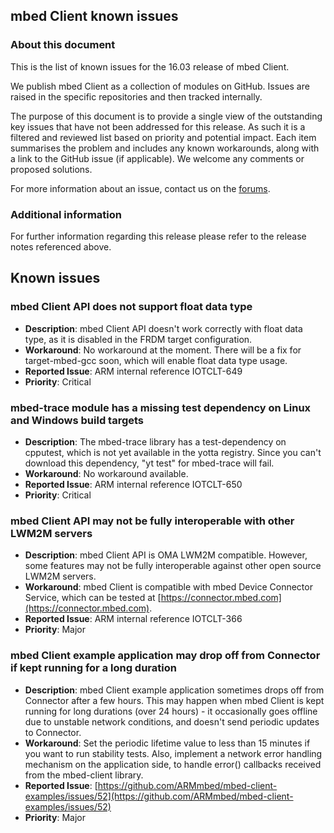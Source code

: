 ## mbed Client known issues

### About this document

This is the list of known issues for the 16.03 release of mbed Client.

We publish mbed Client as a collection of modules on GitHub. Issues are raised in the specific repositories and then tracked internally. 

The purpose of this document is to provide a single view of the outstanding key issues that have not been addressed for this release. As such it is a filtered and reviewed list based on priority and potential impact. Each item summarises the problem and includes any known workarounds, along with a link to the GitHub issue (if applicable). We welcome any comments or proposed solutions.

For more information about an issue, contact us on the [forums](http://forums.mbed.com).

### Additional information

For further information regarding this release please refer to the release notes referenced above.

## Known issues

### mbed Client API does not support float data type

* **Description**: mbed Client API doesn't work correctly with float data type, as it is disabled in the FRDM target configuration.
* **Workaround**: No workaround at the moment. There will be a fix for target-mbed-gcc soon, which will enable float data type usage.
* **Reported Issue**: ARM internal reference IOTCLT-649
* **Priority**: Critical

### mbed-trace module has a missing test dependency on Linux and Windows build targets

* **Description**: The mbed-trace library has a test-dependency on cpputest, which is not yet available in the yotta registry. Since you can't download this dependency, "yt test" for mbed-trace will fail.
* **Workaround**: No workaround available.
* **Reported Issue**: ARM internal reference IOTCLT-650
* **Priority**: Critical

### mbed Client API may not be fully interoperable with other LWM2M servers

* **Description**: mbed Client API is OMA LWM2M compatible. However, some features may not be fully interoperable against other open source LWM2M servers.
* **Workaround**: mbed Client is compatible with mbed Device Connector Service, which can be tested at [https://connector.mbed.com](https://connector.mbed.com).
* **Reported Issue**: ARM internal reference IOTCLT-366
* **Priority**: Major

### mbed Client example application may drop off from Connector if kept running for a long duration

* **Description**: mbed Client example application sometimes drops off from Connector after a few hours. This may happen when mbed Client is kept running for long durations (over 24 hours) - it occasionally goes offline due to unstable network conditions, and doesn't send periodic updates to Connector.
* **Workaround**: Set the periodic lifetime value to less than 15 minutes if you want to run stability tests. Also, implement a network error handling mechanism on the application side, to handle error() callbacks received from the mbed-client library.
* **Reported Issue**: [https://github.com/ARMmbed/mbed-client-examples/issues/52](https://github.com/ARMmbed/mbed-client-examples/issues/52)
* **Priority**: Major


